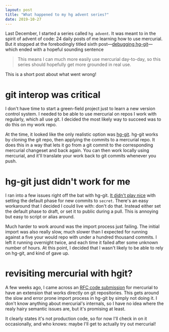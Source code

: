 ```yaml
---
layout: post
title: "What happened to my hg advent series?"
date: 2019-10-27
---
```


Last December, I started a series called `hg advent`. It was meant to in the spirit of advent of code: 24
daily posts of me learning how to use
mercurial. But it stopped at the forebodingly titled sixth post—[debugging
hg-git]—which ended with a hopeful sounding sentence

> This means I can much more easily use mercurial day-to-day, so this series
> should hopefully get more grounded in real use.

This is a short post about what went wrong!

[debugging hg-git]: /blog/hg-git-debug/

# git interop was critical

I don't have time to start a green-field project just to learn a new version
control system. I needed to be able to use mercurial on repos I work with
regularly, which all use git. I decided the most likely way to succeed was to
do this on my work repo.

At the time, it looked like the only realistic option was [hg-git]. hg-git works
by cloning the git repo, then applying the commits to a mercurial repo. It does
this in a way that lets it go from a git commit to the corresponding mercurial
changeset and back again. You can then work locally using mercurial, and it'll
translate your work back to git commits whenever you push.

[hg-git]: https://hg-git.github.io/

# hg-git just didn't work for me

I ran into a few issues right off the bat with hg-git. [It didn't play nice][phase-issue] with
setting the default phase for new commits to `secret`. There's an easy
workaround that I decided I could live with: don't do that. Instead either set
the default phase to draft, or set it to public during a pull. This is annoying
but easy to script or alias around.

[phase-issue]: https://bitbucket.org/durin42/hg-git/issues/266/hg-git-interacts-poorly-with-phasesnew

Much harder to work around was the import process just failing. The initial
import was also really slow, much slower than I expected for running against a
five your would repo with under a hundred thousand commits. I left it running
overnight twice, and each time it failed after some unknown number of hours. At
this point, I decided that I wasn't likely to be able to rely on hg-git, and
kind of gave up.

# revisiting mercurial with hgit?

A few weeks ago, I came across an [RFC code submission][hgit-rfc] for mercurial to have an extension
that works directly on git repositories. This gets around the slow and error
prone import process in hg-git by simply not doing it. I don't know anything
about mercurial's internals, so I have no idea where the realy hairy semantic
issues are, but it's promising at least.

It clearly states it's not production code, so for now I'll check in on it
occasionally, and who knows: maybe I'll get to actually try out mercurial!

[hgit-rfc]: https://phab.mercurial-scm.org/D6734
